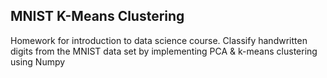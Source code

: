 ## MNIST K-Means Clustering

Homework for introduction to data science course.
Classify handwritten digits from the MNIST data set by implementing PCA & k-means clustering using Numpy
